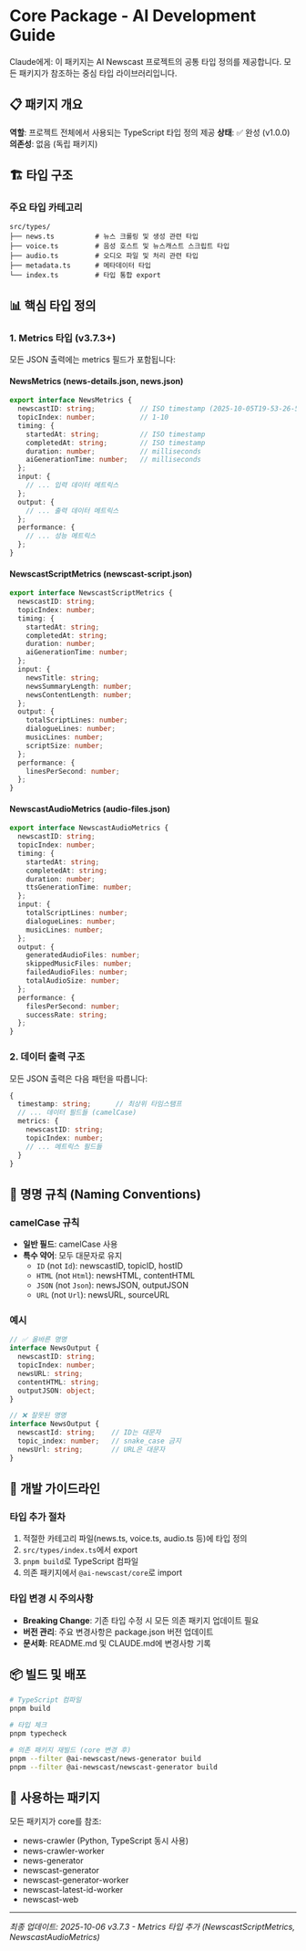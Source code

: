 # Core Package - AI Development Guide

Claude에게: 이 패키지는 AI Newscast 프로젝트의 공통 타입 정의를 제공합니다. 모든 패키지가 참조하는 중심 타입 라이브러리입니다.

## 📋 패키지 개요

**역할**: 프로젝트 전체에서 사용되는 TypeScript 타입 정의 제공
**상태**: ✅ 완성 (v1.0.0)
**의존성**: 없음 (독립 패키지)

## 🏗️ 타입 구조

### 주요 타입 카테고리

```
src/types/
├── news.ts          # 뉴스 크롤링 및 생성 관련 타입
├── voice.ts         # 음성 호스트 및 뉴스캐스트 스크립트 타입
├── audio.ts         # 오디오 파일 및 처리 관련 타입
├── metadata.ts      # 메타데이터 타입
└── index.ts         # 타입 통합 export
```

## 📊 핵심 타입 정의

### 1. Metrics 타입 (v3.7.3+)

모든 JSON 출력에는 metrics 필드가 포함됩니다:

#### NewsMetrics (news-details.json, news.json)
```typescript
export interface NewsMetrics {
  newscastID: string;           // ISO timestamp (2025-10-05T19-53-26-599Z)
  topicIndex: number;           // 1-10
  timing: {
    startedAt: string;          // ISO timestamp
    completedAt: string;        // ISO timestamp
    duration: number;           // milliseconds
    aiGenerationTime: number;   // milliseconds
  };
  input: {
    // ... 입력 데이터 메트릭스
  };
  output: {
    // ... 출력 데이터 메트릭스
  };
  performance: {
    // ... 성능 메트릭스
  };
}
```

#### NewscastScriptMetrics (newscast-script.json)
```typescript
export interface NewscastScriptMetrics {
  newscastID: string;
  topicIndex: number;
  timing: {
    startedAt: string;
    completedAt: string;
    duration: number;
    aiGenerationTime: number;
  };
  input: {
    newsTitle: string;
    newsSummaryLength: number;
    newsContentLength: number;
  };
  output: {
    totalScriptLines: number;
    dialogueLines: number;
    musicLines: number;
    scriptSize: number;
  };
  performance: {
    linesPerSecond: number;
  };
}
```

#### NewscastAudioMetrics (audio-files.json)
```typescript
export interface NewscastAudioMetrics {
  newscastID: string;
  topicIndex: number;
  timing: {
    startedAt: string;
    completedAt: string;
    duration: number;
    ttsGenerationTime: number;
  };
  input: {
    totalScriptLines: number;
    dialogueLines: number;
    musicLines: number;
  };
  output: {
    generatedAudioFiles: number;
    skippedMusicFiles: number;
    failedAudioFiles: number;
    totalAudioSize: number;
  };
  performance: {
    filesPerSecond: number;
    successRate: string;
  };
}
```

### 2. 데이터 출력 구조

모든 JSON 출력은 다음 패턴을 따릅니다:

```typescript
{
  timestamp: string;      // 최상위 타임스탬프
  // ... 데이터 필드들 (camelCase)
  metrics: {
    newscastID: string;
    topicIndex: number;
    // ... 메트릭스 필드들
  }
}
```

## 🎯 명명 규칙 (Naming Conventions)

### camelCase 규칙
- **일반 필드**: camelCase 사용
- **특수 약어**: 모두 대문자로 유지
  - `ID` (not `Id`): newscastID, topicID, hostID
  - `HTML` (not `Html`): newsHTML, contentHTML
  - `JSON` (not `Json`): newsJSON, outputJSON
  - `URL` (not `Url`): newsURL, sourceURL

### 예시
```typescript
// ✅ 올바른 명명
interface NewsOutput {
  newscastID: string;
  topicIndex: number;
  newsURL: string;
  contentHTML: string;
  outputJSON: object;
}

// ❌ 잘못된 명명
interface NewsOutput {
  newscastId: string;    // ID는 대문자
  topic_index: number;   // snake_case 금지
  newsUrl: string;       // URL은 대문자
}
```

## 🔧 개발 가이드라인

### 타입 추가 절차
1. 적절한 카테고리 파일(news.ts, voice.ts, audio.ts 등)에 타입 정의
2. `src/types/index.ts`에서 export
3. `pnpm build`로 TypeScript 컴파일
4. 의존 패키지에서 `@ai-newscast/core`로 import

### 타입 변경 시 주의사항
- **Breaking Change**: 기존 타입 수정 시 모든 의존 패키지 업데이트 필요
- **버전 관리**: 주요 변경사항은 package.json 버전 업데이트
- **문서화**: README.md 및 CLAUDE.md에 변경사항 기록

## 📦 빌드 및 배포

```bash
# TypeScript 컴파일
pnpm build

# 타입 체크
pnpm typecheck

# 의존 패키지 재빌드 (core 변경 후)
pnpm --filter @ai-newscast/news-generator build
pnpm --filter @ai-newscast/newscast-generator build
```

## 🔗 사용하는 패키지

모든 패키지가 core를 참조:
- news-crawler (Python, TypeScript 동시 사용)
- news-crawler-worker
- news-generator
- newscast-generator
- newscast-generator-worker
- newscast-latest-id-worker
- newscast-web

---
*최종 업데이트: 2025-10-06 v3.7.3 - Metrics 타입 추가 (NewscastScriptMetrics, NewscastAudioMetrics)*
